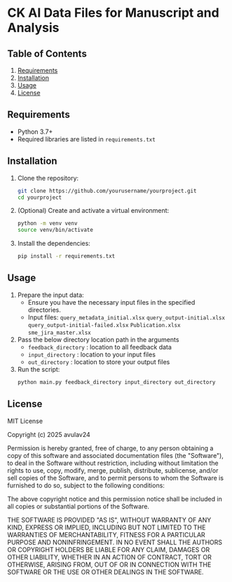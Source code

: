 # CK AI Data Files for Manuscript and Analysis
## Table of Contents
1. [Requirements](#requirements)
2. [Installation](#installation)
3. [Usage](#usage)
4. [License](#license)

## Requirements

- Python 3.7+
- Required libraries are listed in `requirements.txt`

## Installation
1. Clone the repository:
   ```bash
   git clone https://github.com/yourusername/yourproject.git
   cd yourproject
   
2. (Optional) Create and activate a virtual environment:
   ```bash
   python -m venv venv
   source venv/bin/activate 

3. Install the dependencies:
   ```bash
   pip install -r requirements.txt
   
## Usage 
1. Prepare the input data:
   - Ensure you have the necessary input files in the specified directories.
   - Input files:
   `query_metadata_initial.xlsx`
    `query_output-initial.xlsx`
    `query_output-initial-failed.xlsx`
    `Publication.xlsx`
    `sme_jira_master.xlsx`
2. Pass the below directory location path in the arguments
   - `feedback_directory` : location to all feedback data
   - `input_directory` : location to your input files
   - `out_directory` : location to store your output files
3. Run the script:
   ```bash
   python main.py feedback_directory input_directory out_directory

## License 
MIT License

Copyright (c) 2025 avulav24

Permission is hereby granted, free of charge, to any person obtaining a copy
of this software and associated documentation files (the "Software"), to deal
in the Software without restriction, including without limitation the rights
to use, copy, modify, merge, publish, distribute, sublicense, and/or sell
copies of the Software, and to permit persons to whom the Software is
furnished to do so, subject to the following conditions:

The above copyright notice and this permission notice shall be included in all
copies or substantial portions of the Software.

THE SOFTWARE IS PROVIDED "AS IS", WITHOUT WARRANTY OF ANY KIND, EXPRESS OR
IMPLIED, INCLUDING BUT NOT LIMITED TO THE WARRANTIES OF MERCHANTABILITY,
FITNESS FOR A PARTICULAR PURPOSE AND NONINFRINGEMENT. IN NO EVENT SHALL THE
AUTHORS OR COPYRIGHT HOLDERS BE LIABLE FOR ANY CLAIM, DAMAGES OR OTHER
LIABILITY, WHETHER IN AN ACTION OF CONTRACT, TORT OR OTHERWISE, ARISING FROM,
OUT OF OR IN CONNECTION WITH THE SOFTWARE OR THE USE OR OTHER DEALINGS IN THE
SOFTWARE.
